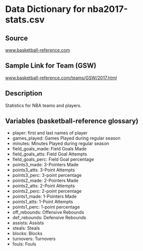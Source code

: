 # Data Dictionary for nba2017-stats.csv

## Source
www.basketball-reference.com
## Sample Link for Team (GSW)
www.basketball-reference.com/teams/GSW/2017.html

## Description
Statistics for NBA teams and players.

## Variables (basketball-reference glossary)
- player: first and last names of player
- games_played: Games Played during regular season
- minutes: Minutes Played during regular season
- field_goals_made: Field Goals Made
- field_goals_atts: Field Goal Attempts
- field_goals_perc: Field Goal percentage
- points3_made: 3-Pointers Made
- points3_atts: 3-Point Attempts
- points3_perc: 3-point percentage
- points2_made: 2-Pointers Made
- points2_atts: 2-Point Attempts
- points2_perc: 2-point percentage
- points1_made: 1-Pointers Made
- points1_atts: 1-Point Attempts
- points1_perc: 1-point percentage
- off_rebounds: Offensive Rebounds
- def_rebounds: Defensive Rebounds
- assists: Assists
- steals: Steals
- blocks: Blocks
- turnovers: Turnovers
- fouls: Fouls
